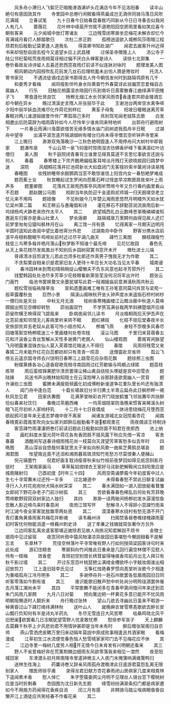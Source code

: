 <!-- { "loadSidebar": true } -->
　　风多舟小滞归人飞絮茫茫暗晚津酒满垆头花满店今年不见洛阳春
　　读半山絶句有感因效其作
　　寺里园中总倦行闲眠看得燕巢成岂无酒伴同骑马落日风吹花满城
　　立春试笔
　　九十日春今日始春盘春胜巧同新从今日日寻春去似我闲人有几人
　　蔷薇花
　　花叶林中绛蘂开穷隂不道艳阳回空房雨里看如笑应喜今朝有客来
　　元夕闻城中放灯寄诸友
　　江边残雪闭寒扉坐恋梅花未解衣却忆今宵满城月看灯人醉踏歌归
　　次杜二彦正韵
　　孤榜逍遥欲入城栁风莎雨暗江程烦君别后殷勤记莫更逢人道我名
　　得袁卿书知赴湖广
　　闻君去嵗客升州近得书来却倍愁自説去程今又逺望乡应上武昌楼
　　过保圣寺赠隆上人
　　汤公寺子陆公邻杞菊畦荒夜雨频莫讶相过偏不厌白头禅客是诗人
　　读徐七北郭集
　　一巻忻看故友诗诗留人去喜还悲西窓夜雨灯前读不似连牀对咏时
　　题理发美人图
　　桐风朝动内园枝吹乱花前发几丝石后理梳羞未出怕人猜是倦妆时
　　托流人寄书家兄
　　不遇流徒谪戍边家书那得去人传今朝信发何时到路隔鸰原有几千
　　和娄秀才看梅
　　闻将瘦影伴吟身水际黄昏竹外春莫讶此翁偏赏恋爱梅自古属幽人
　　行乐
　　冠触花梢露湿衣晓因行乐到南圻日髙雾散春江曲绿满平田雉子飞
　　寒食逢杜贤良饮
　　杨栁无烟江水长邻家风雨杏香逢君共把金陵酒忘却今朝在异乡
　　晚过清溪史言隋人杀张丽华于此
　　王谢池台两岸空水禽争哢夕阳中丽华妖血流难尽化作荷花别样红
　　黄荃子母兔
　　阳坡日暖眼迷离芳草春眠对两儿谁道姮娥曽作伴广寒孤宿己多时
　　呉别驾宅闻老妓陈氏歌
　　白发相邀出后防莫辞为唱雨霖铃如今人尽怜年少谁肯同来特地听
　　出郭舟行避雨树下
　　一片春云雨满川渔蓑欲借苦无缘多情水庙门前树遮我孤舟半日眠
　　过湖舟中望寺
　　出浦平波忽逺开隔湖烟树有楼台归舟未得寻僧去空听钟声寺里来
　　江上晚归
　　渺渺双鳬落晚沙一江秋色艳明霞逢人不用停舟问大树村中即我家
　　题瀑布泉
　　千山云项一泉飞仰面时惊雨湿衣彷佛香炉峰下看满溪红叶访僧归
　　美人图
　　秋千庭院闭青春背立谁曽见得真莫道不言思忆事欲言还説与何人
　　春暮
　　春寒楼上下帘齐鶗鴂偏临客耳啼淡月残灯天欲晓故园归路梦中迷
　　深院
　　风细桐花落井拦池荷新长大如盘闭门无客揺铃索半箧闲诗读易残
　　春睡图
　　妆残娇睡带余酲鹦鹉当窓不敢惊谁信上阳宫内女一春愁絶梦难成
　　题芭蕉士女
　　秋宫睡起试生罗闲向芭蕉石畔过怪底早凉欺匣扇夜来叶上雨声多
　　题董卿图
　　花落呉王故苑西客亭风雨听莺啼今年又负行春约画里看山不忍题
　　题赵魏公马图
　　校尉当年执防迎千金逺购贰师城一归天廐嗟空老立仗元来不用鸣
　　题妓像
　　不见秋娘今几年楚云湘雨思悠然月明楼外天如水犹忆梁州第二篇
　　和王畊云与愚庵倡和诗
　　灌花移石不辞勤苔润流泉雨后新一坞绿杨鸡犬静老来欣作太平人
　　其二
　　欲望城西礼白云数峰苍翠晚嶙嶙谁知邂逅东归客亦是香山社里人
　　梦余唐卿
　　路隔城臯万里闗何由得见故人还灯前梦里匆匆见猿叫枫林月在山
　　离江馆一月有感
　　忆得离家一月期天边明月半圆时遥知此夜闺中望比着他宵分外悲
　　过湖南舟中卧作
　　野客分携水店前浪平舟穏称酣眠午鸡啼处前村近过尽平湖几曲天
　　疎竹三禽图
　　棘枝疎瘦竹枝低三鸟寒多每并栖月落山秋梦断不知谁个最先啼
　　见花忆故园
　　春色先从天上来花枝尽发鳯凰台不知别后乡园树寂寞书窓开未开
　　赠杜进士儿端
　　骨琢清冰目剪波生儿若此岂须多杜郎还作真男子愧我无才为作歌
　　其二
　　不贪梨栗自相亲识是君家旧友人更待十年应长大功名当见太平春
　　城南谩兴
　　春冷园林未到莺初晴稍稍绽山樱懒夫不负东风意也起寻芳郭外行
　　其二
　　钱墅韩园处处池尽多芳草少花枝眼看新第皆芜没何况将军出许时
　　题张云门画竹
　　临池书罢换鵞文余墨犹堪写此君一叚湘娥庙前意淋漓秋雨共秋云
　　题松雪翁临祐陵草虫
　　宣和遗墨画难工唯有王孙笔意同莫问呉宫与梁苑一般草露覆秋虫
　　巨然小景
　　隔溪山阁映秋开坐乆钟声度水来遥指石桥村树杪一僧归处是天台
　　中秋无月无酒
　　桂树香寒掩画楼江云黯淡蔽中秋道人莫唤嫦娥出照见空樽却转愁
　　茆翁画双竹
　　不学筼筜满谷栽两竿斜拂楚烟开应缘茆叟吹横玊唤得双飞碧鳯来
　　卧病夜闻邻儿读书
　　月淡梧桐雨后天伊吾声在北窓前谁知邻馆无儿客病里听来转不眠
　　题红拂妓
　　化枝不锁后堂春夜半长安旅邸贫弃去老奴从此客可怜小妓亦知人
　　栁塘飞燕
　　身轻不奈晚多风春尽回塘落絮空杨栁隂迷三十里画楼何处卷帘栊
　　滚尘马图
　　千里归来苜蓿春五花和汗滚香尘青丝暂解从天性多谢黄门老圉人
　　仙山楼观图
　　雾阁宵闲脉望飞月明露重湿铢衣仙人莫入芙蓉馆花暗迷人不得归
　　春隂
　　风雨将残雪又来春隂二月未能开红花白蕊都妨却只有青青一院苔
　　送僧震赴京省师
　　孤云飞傍五云遥京国寻师去兴饶明日春寒江上路雪花应杂雨花飘
　　题徐熈三虫图
　　粉蝶黄蜂各冶心逐香窥艳竞相寻南园雨过红芳歇输与鸣蜩占绿隂
　　题荔枝练带
　　雨后蛮枝锦果肥华清贡罢驿尘稀山禽自绕枝头啄疑是宫中旧雪衣
　　题陆掾
　　风送书声出晚林始知隠士在云深抱琴入谷那辞逺欲覔幽人一赏音
　　题许澜伯三虫图
　　蜜脾未满报衙频蠧化初成傅粉新谁道争花羣队里长吟还有独清人
　　阊门舟中逢白范
　　十载长嗟故旧分半归黄土半青云扁舟此日枫桥畔一褐秋风忽见君
　　田家庆夀图
　　花满茅堂映彩衣开门晓放鹤雏飞邻翁夀毕共扶醉恰似春来社饮归
　　春晚过茶磨西崦
　　一坞茶烟隠翠防渔樵来惯客来稀溪头树暗飞花尽初听人家响杼玑
　　十二月十七日夜偶成
　　一牀诗思绕梅花月堕西窓欲起鸦可是年来无逺志梦魂中夜不离家
　　闻诸友游城北女冠院看杏花
　　闻踏春晴覔彩霞鳯笙吹向女仙家刘郎醉后殷勤看不是都观里花
　　雨夜偶读王待制诗
　　客窓疎竹雨凄凄把巻灯前读旧题此日殷勤如防面不知君在夜郎西
　　池上纳凉
　　画栏斜度水萤光荷叶荷花各有香团扇不揺风露下秋应先借一宵凉
　　客舍春暮
　　酒醒闲写送春诗细雨残花尚一枝莫向天涯望芳草客愁多似去年时
　　四皓图
　　髙山深谷自悠哉何事犹思太子来拟向秋风歌一曲紫芝黄鹄总堪哀
　　题湘君图
　　怅望南巡竟不还泪和湘雨暮斑斑须知竹死愁方尽莫恨秦人便赭山
　　倪元镇墨竹
　　倪君好画复耽诗瘦骨秋来似竹枝前夜梦回如得见纸窓斜影月低时
　　王架阁家画马
　　草草髯奴绀绿衣王家好马诧新肥解鞍闲立斜阳里应是城南赌射归
　　己酉初度【时年三十四】
　　风雨空斋诵蓼莪今年初度客中过人生七十寻常夀未过还怜一半多
　　过北塘道中
　　未得看春愁不禁此日聊复试幽寻行人入村花宛宛吠犬隔水树深深
　　其二
　　春水满田如一湖入田放艇看鵞雏女郎祠下野花杂老子门前沙树孤
　　其三
　　苦欲看春春色稀乱后何处有芳菲晚莺啼歇野寂寂双树家边人独归
　　其四
　　渺渺一迳两陂间杨栁初发水潺湲惊鱼忽散人影近啼鸟来时春意闲
　　夜雨江馆写怀
　　愁解寻人不得辞小窓疎竹雨来时江湖今夜全家客犹胜飘零两处思
　　其二
　　漠漠春寒水绕村有愁无酒不开门青灯畵角黄昏雨客共梅花并断魂
　　读韦蘓州诗
　　扫阁焚香昼巻帷绿槐疎雨夏初时客忧何物能消遣一帙蘓州刺史诗
　　送丁孝亷之钱塘就简张著作方贠外
　　江边同客乱离余逺客那堪近嵗除若见故人询旅况知君解説不烦书
　　金徴士珉雨中见过留宿
　　夜窓同听雨中猿风物凄凉异故园旧事堪愁今懒説相看不是解忘言
　　东臯林下
　　荒径空林落叶平寻常唯有野人行如何授简梁园客诗句时来此处成
　　游幻住精舍
　　寒扉斜向竹间推此日重来是几回行遍空林僧不见慰人怜有一枝梅
　　效香奁
　　青琐初空别恨长绣茸留得唾痕香帘前月出无人拜只有秋千影过墙
　　其二
　　开过东窓百叶桃琵琶尘满缕金槽欲呼小字敲妆阁谁出相迎放剪刀
　　江上逢旧妓李氏见过
　　玉筝红烛艳春罗惯向髙堂听汝歌今夕相逢为重唱孤舟江冷月明多
　　其二
　　多谢停舟共一巵石州歌罢各低眉南园旧日同听客零落如今剩有谁
　　其三
　　谁识能歌旧散声愁中听处尚分明玲珑酒罢休催去月落江潮尚未平
　　其四
　　平常歌舞不能闲多在青春甲第间借问年来还到否朱门风雨几家闗
　　九月八日对菊
　　预向篱边把一杯黄花多意已能开不忧风雨明朝阻懒逐时人鬬折来
　　舟行晚过张林
　　望山几欲去寻幽此日虽来不暇游一棹黄昏过山下疎灯络纬满林秋
　　送叶山人
　　嵗晚麻衣冒雪寒髙歌欲去醉长安山瓢行负知何有半是诗丸半药丸
　　冬尽无雪连日大风苦寒
　　枯桑鸣晓北风干旧厯阑欲罢看几日冻眠犹望雪野人忧麦敢忧寒
　　慰徐参军丧子
　　天上麒麟去莫羇千秋亭上夕风悲劝君不用情钟甚即是当年未有时
　　醉后赠张架阁归自京师
　　燕山雪洒虎皮韀万里归来动隔年莫説中原成败事相逢且共酒家眠
　　看梅漫成
　　江草初生江水流便觉春色恼人愁雪晴家家叩门去不见梅花应不休
　　其二
　　江边寺里一梅树几度劳人相开无情今日未肯发有兴明朝还看来
　　其三
　　野人不省爱梅好弃在荒篱荆棘边细雨东风欲零落我来相见一澘然
　　夜至阳城田家
　　东津渡头初月辉南陵寺里逺钟微主人入夜门未掩蒲响满塘鵞鸭归
　　送林生徃海上
　　药囊诗巻又辞亲风雨孤舟渡晚津此日逺游君莫怨乱离无限别家人
　　赠医师徐亨甫
　　录得龙君旧献方杏花春雨闭山房病家几度来相覔林下遥闻煮术香
　　慰人悼亡
　　朱字箜篌委网尘月明不见理丝人镜台窓下樱桃树应是当时折剩春
　　杏园图为沈日新先生题
　　绛雪纷纷满翠条扣门都是病家邀如今不用施方药闻得花香疾自消
　　闰三月有感
　　非闗骑马踏尘埃病眼昏昏自懒开江上酒徒应共笑经春不作看花来
　　其二
